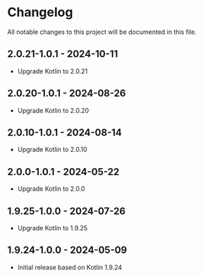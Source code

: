 # Changelog

All notable changes to this project will be documented in this file.

## 2.0.21-1.0.1 - 2024-10-11

- Upgrade Kotlin to 2.0.21

## 2.0.20-1.0.1 - 2024-08-26

- Upgrade Kotlin to 2.0.20

## 2.0.10-1.0.1 - 2024-08-14

- Upgrade Kotlin to 2.0.10

## 2.0.0-1.0.1 - 2024-05-22

- Upgrade Kotlin to 2.0.0

## 1.9.25-1.0.0 - 2024-07-26

- Upgrade Kotlin to 1.9.25

## 1.9.24-1.0.0 - 2024-05-09

- Initial release based on Kotlin 1.9.24
